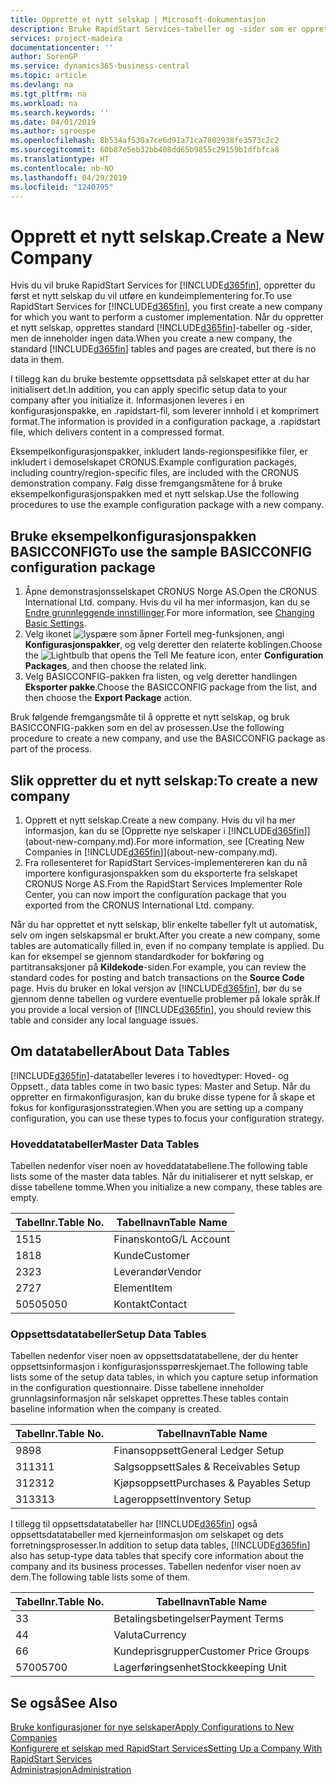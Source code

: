 ```yaml
---
title: Opprette et nytt selskap | Microsoft-dokumentasjon
description: Bruke RapidStart Services-tabeller og -sider som er opprettet, uten at det finnes data for dem.
services: project-madeira
documentationcenter: ''
author: SorenGP
ms.service: dynamics365-business-central
ms.topic: article
ms.devlang: na
ms.tgt_pltfrm: na
ms.workload: na
ms.search.keywords: ''
ms.date: 04/01/2019
ms.author: sgroespe
ms.openlocfilehash: 8b534af530a7ce6d91a71ca7802938fe3573c2c2
ms.sourcegitcommit: 60b87e5eb32bb408dd65b9855c29159b1dfbfca8
ms.translationtype: HT
ms.contentlocale: nb-NO
ms.lasthandoff: 04/29/2019
ms.locfileid: "1240795"
---
```

# <a name="create-a-new-company"></a><span data-ttu-id="086a0-103">Opprett et nytt selskap.</span><span class="sxs-lookup"><span data-stu-id="086a0-103">Create a New Company</span></span>
<span data-ttu-id="086a0-104">Hvis du vil bruke RapidStart Services for [!INCLUDE[d365fin](includes/d365fin_md.md)], oppretter du først et nytt selskap du vil utføre en kundeimplementering for.</span><span class="sxs-lookup"><span data-stu-id="086a0-104">To use RapidStart Services for [!INCLUDE[d365fin](includes/d365fin_md.md)], you first create a new company for which you want to perform a customer implementation.</span></span> <span data-ttu-id="086a0-105">Når du oppretter et nytt selskap, opprettes standard [!INCLUDE[d365fin](includes/d365fin_md.md)]-tabeller og -sider, men de inneholder ingen data.</span><span class="sxs-lookup"><span data-stu-id="086a0-105">When you create a new company, the standard [!INCLUDE[d365fin](includes/d365fin_md.md)] tables and pages are created, but there is no data in them.</span></span>

<span data-ttu-id="086a0-106">I tillegg kan du bruke bestemte oppsettsdata på selskapet etter at du har initialisert det.</span><span class="sxs-lookup"><span data-stu-id="086a0-106">In addition, you can apply specific setup data to your company after you initialize it.</span></span> <span data-ttu-id="086a0-107">Informasjonen leveres i en konfigurasjonspakke, en .rapidstart-fil, som leverer innhold i et komprimert format.</span><span class="sxs-lookup"><span data-stu-id="086a0-107">The information is provided in a configuration package, a .rapidstart file, which delivers content in a compressed format.</span></span>  

<span data-ttu-id="086a0-108">Eksempelkonfigurasjonspakker, inkludert lands-regionspesifikke filer, er inkludert i demoselskapet CRONUS.</span><span class="sxs-lookup"><span data-stu-id="086a0-108">Example configuration packages, including country/region-specific files, are included with the CRONUS demonstration company.</span></span> <span data-ttu-id="086a0-109">Følg disse fremgangsmåtene for å bruke eksempelkonfigurasjonspakken med et nytt selskap.</span><span class="sxs-lookup"><span data-stu-id="086a0-109">Use the following procedures to use the example configuration package with a new company.</span></span>  

## <a name="to-use-the-sample-basicconfig-configuration-package"></a><span data-ttu-id="086a0-110">Bruke eksempelkonfigurasjonspakken BASICCONFIG</span><span class="sxs-lookup"><span data-stu-id="086a0-110">To use the sample BASICCONFIG configuration package</span></span>  
1. <span data-ttu-id="086a0-111">Åpne demonstrasjonsselskapet CRONUS Norge AS.</span><span class="sxs-lookup"><span data-stu-id="086a0-111">Open the CRONUS International Ltd. company.</span></span> <span data-ttu-id="086a0-112">Hvis du vil ha mer informasjon, kan du se [Endre grunnleggende innstillinger](ui-change-basic-settings.md).</span><span class="sxs-lookup"><span data-stu-id="086a0-112">For more information, see [Changing Basic Settings](ui-change-basic-settings.md).</span></span>
2. <span data-ttu-id="086a0-113">Velg ikonet ![lyspære som åpner Fortell meg-funksjonen](media/ui-search/search_small.png "Fortell hva du vil gjøre"), angi **Konfigurasjonspakker**, og velg deretter den relaterte koblingen.</span><span class="sxs-lookup"><span data-stu-id="086a0-113">Choose the ![Lightbulb that opens the Tell Me feature](media/ui-search/search_small.png "Tell me what you want to do") icon, enter **Configuration Packages**, and then choose the related link.</span></span>  
3. <span data-ttu-id="086a0-114">Velg BASICCONFIG-pakken fra listen, og velg deretter handlingen **Eksporter pakke**.</span><span class="sxs-lookup"><span data-stu-id="086a0-114">Choose the BASICCONFIG package from the list, and then choose the **Export Package** action.</span></span>  

<span data-ttu-id="086a0-115">Bruk følgende fremgangsmåte til å opprette et nytt selskap, og bruk BASICCONFIG-pakken som en del av prosessen.</span><span class="sxs-lookup"><span data-stu-id="086a0-115">Use the following procedure to create a new company, and use the BASICCONFIG package as part of the process.</span></span>  

## <a name="to-create-a-new-company"></a><span data-ttu-id="086a0-116">Slik oppretter du et nytt selskap:</span><span class="sxs-lookup"><span data-stu-id="086a0-116">To create a new company</span></span>  
1. <span data-ttu-id="086a0-117">Opprett et nytt selskap.</span><span class="sxs-lookup"><span data-stu-id="086a0-117">Create a new company.</span></span> <span data-ttu-id="086a0-118">Hvis du vil ha mer informasjon, kan du se [Opprette nye selskaper i [!INCLUDE[d365fin](includes/d365fin_md.md)]](about-new-company.md).</span><span class="sxs-lookup"><span data-stu-id="086a0-118">For more information, see [Creating New Companies in [!INCLUDE[d365fin](includes/d365fin_md.md)]](about-new-company.md).</span></span>
2. <span data-ttu-id="086a0-119">Fra rollesenteret for RapidStart Services-implementereren kan du nå importere konfigurasjonspakken som du eksporterte fra selskapet CRONUS Norge AS.</span><span class="sxs-lookup"><span data-stu-id="086a0-119">From the RapidStart Services Implementer Role Center, you can now import the configuration package that you exported from the CRONUS International Ltd. company.</span></span>

<span data-ttu-id="086a0-120">Når du har opprettet et nytt selskap, blir enkelte tabeller fylt ut automatisk, selv om ingen selskapsmal er brukt.</span><span class="sxs-lookup"><span data-stu-id="086a0-120">After you create a new company, some tables are automatically filled in, even if no company template is applied.</span></span> <span data-ttu-id="086a0-121">Du kan for eksempel se gjennom standardkoder for bokføring og partitransaksjoner på **Kildekode**-siden.</span><span class="sxs-lookup"><span data-stu-id="086a0-121">For example, you can review the standard codes for posting and batch transactions on the **Source Code** page.</span></span> <span data-ttu-id="086a0-122">Hvis du bruker en lokal versjon av [!INCLUDE[d365fin](includes/d365fin_md.md)], bør du se gjennom denne tabellen og vurdere eventuelle problemer på lokale språk.</span><span class="sxs-lookup"><span data-stu-id="086a0-122">If you provide a local version of [!INCLUDE[d365fin](includes/d365fin_md.md)], you should review this table and consider any local language issues.</span></span>

## <a name="about-data-tables"></a><span data-ttu-id="086a0-123">Om datatabeller</span><span class="sxs-lookup"><span data-stu-id="086a0-123">About Data Tables</span></span>
[!INCLUDE[d365fin](includes/d365fin_md.md)]<span data-ttu-id="086a0-124">-datatabeller leveres i to hovedtyper: Hoved- og Oppsett.</span><span class="sxs-lookup"><span data-stu-id="086a0-124">, data tables come in two basic types: Master and Setup.</span></span> <span data-ttu-id="086a0-125">Når du oppretter en firmakonfigurasjon, kan du bruke disse typene for å skape et fokus for konfigurasjonsstrategien.</span><span class="sxs-lookup"><span data-stu-id="086a0-125">When you are setting up a company configuration, you can use these types to focus your configuration strategy.</span></span>  

### <a name="master-data-tables"></a><span data-ttu-id="086a0-126">Hoveddatatabeller</span><span class="sxs-lookup"><span data-stu-id="086a0-126">Master Data Tables</span></span>  
<span data-ttu-id="086a0-127">Tabellen nedenfor viser noen av hoveddatatabellene.</span><span class="sxs-lookup"><span data-stu-id="086a0-127">The following table lists some of the master data tables.</span></span> <span data-ttu-id="086a0-128">Når du initialiserer et nytt selskap, er disse tabellene tomme.</span><span class="sxs-lookup"><span data-stu-id="086a0-128">When you initialize a new company, these tables are empty.</span></span>  

|<span data-ttu-id="086a0-129">Tabellnr.</span><span class="sxs-lookup"><span data-stu-id="086a0-129">Table No.</span></span>|<span data-ttu-id="086a0-130">Tabellnavn</span><span class="sxs-lookup"><span data-stu-id="086a0-130">Table Name</span></span>|  
|-------------------|--------------------|  
|<span data-ttu-id="086a0-131">15</span><span class="sxs-lookup"><span data-stu-id="086a0-131">15</span></span>|<span data-ttu-id="086a0-132">Finanskonto</span><span class="sxs-lookup"><span data-stu-id="086a0-132">G/L Account</span></span>|  
|<span data-ttu-id="086a0-133">18</span><span class="sxs-lookup"><span data-stu-id="086a0-133">18</span></span>|<span data-ttu-id="086a0-134">Kunde</span><span class="sxs-lookup"><span data-stu-id="086a0-134">Customer</span></span>|  
|<span data-ttu-id="086a0-135">23</span><span class="sxs-lookup"><span data-stu-id="086a0-135">23</span></span>|<span data-ttu-id="086a0-136">Leverandør</span><span class="sxs-lookup"><span data-stu-id="086a0-136">Vendor</span></span>|  
|<span data-ttu-id="086a0-137">27</span><span class="sxs-lookup"><span data-stu-id="086a0-137">27</span></span>|<span data-ttu-id="086a0-138">Element</span><span class="sxs-lookup"><span data-stu-id="086a0-138">Item</span></span>|  
|<span data-ttu-id="086a0-139">5050</span><span class="sxs-lookup"><span data-stu-id="086a0-139">5050</span></span>|<span data-ttu-id="086a0-140">Kontakt</span><span class="sxs-lookup"><span data-stu-id="086a0-140">Contact</span></span>|  

### <a name="setup-data-tables"></a><span data-ttu-id="086a0-141">Oppsettsdatatabeller</span><span class="sxs-lookup"><span data-stu-id="086a0-141">Setup Data Tables</span></span>  
<span data-ttu-id="086a0-142">Tabellen nedenfor viser noen av oppsettsdatatabellene, der du henter oppsettsinformasjon i konfigurasjonsspørreskjemaet.</span><span class="sxs-lookup"><span data-stu-id="086a0-142">The following table lists some of the setup data tables, in which you capture setup information in the configuration questionnaire.</span></span> <span data-ttu-id="086a0-143">Disse tabellene inneholder grunnlagsinformasjon når selskapet opprettes.</span><span class="sxs-lookup"><span data-stu-id="086a0-143">These tables contain baseline information when the company is created.</span></span>  

|<span data-ttu-id="086a0-144">Tabellnr.</span><span class="sxs-lookup"><span data-stu-id="086a0-144">Table No.</span></span>|<span data-ttu-id="086a0-145">Tabellnavn</span><span class="sxs-lookup"><span data-stu-id="086a0-145">Table Name</span></span>|  
|-------------------|--------------------|  
|<span data-ttu-id="086a0-146">98</span><span class="sxs-lookup"><span data-stu-id="086a0-146">98</span></span>|<span data-ttu-id="086a0-147">Finansoppsett</span><span class="sxs-lookup"><span data-stu-id="086a0-147">General Ledger Setup</span></span>|  
|<span data-ttu-id="086a0-148">311</span><span class="sxs-lookup"><span data-stu-id="086a0-148">311</span></span>|<span data-ttu-id="086a0-149">Salgsoppsett</span><span class="sxs-lookup"><span data-stu-id="086a0-149">Sales & Receivables Setup</span></span>|  
|<span data-ttu-id="086a0-150">312</span><span class="sxs-lookup"><span data-stu-id="086a0-150">312</span></span>|<span data-ttu-id="086a0-151">Kjøpsoppsett</span><span class="sxs-lookup"><span data-stu-id="086a0-151">Purchases & Payables Setup</span></span>|  
|<span data-ttu-id="086a0-152">313</span><span class="sxs-lookup"><span data-stu-id="086a0-152">313</span></span>|<span data-ttu-id="086a0-153">Lageroppsett</span><span class="sxs-lookup"><span data-stu-id="086a0-153">Inventory Setup</span></span>|  

<span data-ttu-id="086a0-154">I tillegg til oppsettsdatatabeller har [!INCLUDE[d365fin](includes/d365fin_md.md)] også oppsettsdatatabeller med kjerneinformasjon om selskapet og dets forretningsprosesser.</span><span class="sxs-lookup"><span data-stu-id="086a0-154">In addition to setup data tables, [!INCLUDE[d365fin](includes/d365fin_md.md)] also has setup-type data tables that specify core information about the company and its business processes.</span></span> <span data-ttu-id="086a0-155">Tabellen nedenfor viser noen av dem.</span><span class="sxs-lookup"><span data-stu-id="086a0-155">The following table lists some of them.</span></span>  

|<span data-ttu-id="086a0-156">Tabellnr.</span><span class="sxs-lookup"><span data-stu-id="086a0-156">Table No.</span></span>|<span data-ttu-id="086a0-157">Tabellnavn</span><span class="sxs-lookup"><span data-stu-id="086a0-157">Table Name</span></span>|  
|-------------------|--------------------|  
|<span data-ttu-id="086a0-158">3</span><span class="sxs-lookup"><span data-stu-id="086a0-158">3</span></span>|<span data-ttu-id="086a0-159">Betalingsbetingelser</span><span class="sxs-lookup"><span data-stu-id="086a0-159">Payment Terms</span></span>|  
|<span data-ttu-id="086a0-160">4</span><span class="sxs-lookup"><span data-stu-id="086a0-160">4</span></span>|<span data-ttu-id="086a0-161">Valuta</span><span class="sxs-lookup"><span data-stu-id="086a0-161">Currency</span></span>|  
|<span data-ttu-id="086a0-162">6</span><span class="sxs-lookup"><span data-stu-id="086a0-162">6</span></span>|<span data-ttu-id="086a0-163">Kundeprisgrupper</span><span class="sxs-lookup"><span data-stu-id="086a0-163">Customer Price Groups</span></span>|  
|<span data-ttu-id="086a0-164">5700</span><span class="sxs-lookup"><span data-stu-id="086a0-164">5700</span></span>|<span data-ttu-id="086a0-165">Lagerføringsenhet</span><span class="sxs-lookup"><span data-stu-id="086a0-165">Stockkeeping Unit</span></span>|

  

## <a name="see-also"></a><span data-ttu-id="086a0-166">Se også</span><span class="sxs-lookup"><span data-stu-id="086a0-166">See Also</span></span>  
[<span data-ttu-id="086a0-167">Bruke konfigurasjoner for nye selskaper</span><span class="sxs-lookup"><span data-stu-id="086a0-167">Apply Configurations to New Companies</span></span>](admin-apply-configuration-to-new-companies.md)  
[<span data-ttu-id="086a0-168">Konfigurere et selskap med RapidStart Services</span><span class="sxs-lookup"><span data-stu-id="086a0-168">Setting Up a Company With RapidStart Services</span></span>](admin-set-up-a-company-with-rapidstart.md)  
[<span data-ttu-id="086a0-169">Administrasjon</span><span class="sxs-lookup"><span data-stu-id="086a0-169">Administration</span></span>](admin-setup-and-administration.md)
